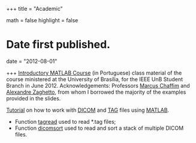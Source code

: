 +++
title = "Academic"

math = false
highlight = false

# Date first published.
date = "2012-08-01"

+++
[Introductory MATLAB Course](/static/pdf/lyraleite_sbieeeunb_matlab_2012.pdf) (in Portuguese) class material of the course ministered at the University of Brasília, for the IEEE UnB Student Branch in June 2012.
Acknowledgements: Professors [Marcus Chaffim](https://fga.unb.br/marcus.chaffim) and [Alexandre Zaghetto](http://alexandre.zaghetto.com), from whom I borrowed the majority of the examples provided in the slides.


[Tutorial](/static/pdf/lyraleite_dicomtag_matlab_tutorial.pdf) on how to work with [DICOM](https://en.wikipedia.org/wiki/DICOM) and [TAG](http://www.tomovision.com/products/sliceomatic.html) files using [MATLAB](https://www.mathworks.com/products/matlab.html).

  * Function [tagread](https://github.com/davilyra/simple-Matlab-functions/blob/master/dicom_tag/tagread.m) used to read *.tag files;
  * Function [dicomsort](https://github.com/davilyra/simple-Matlab-functions/blob/master/dicom_tag/dicomsort.m) used to read and sort a stack of multiple DICOM files.